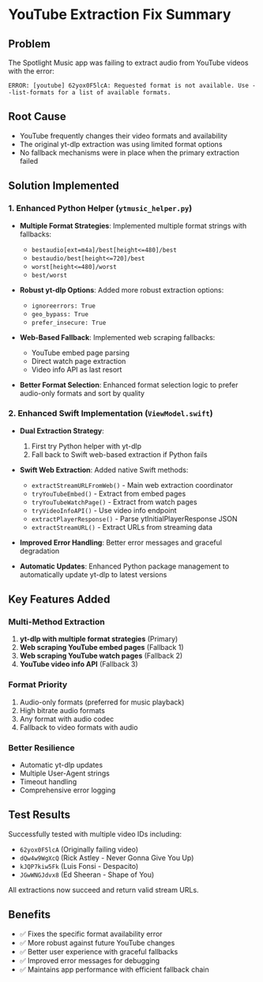 # YouTube Extraction Fix Summary

## Problem
The Spotlight Music app was failing to extract audio from YouTube videos with the error:
```
ERROR: [youtube] 62yox0F5lcA: Requested format is not available. Use --list-formats for a list of available formats.
```

## Root Cause
- YouTube frequently changes their video formats and availability
- The original yt-dlp extraction was using limited format options
- No fallback mechanisms were in place when the primary extraction failed

## Solution Implemented

### 1. Enhanced Python Helper (`ytmusic_helper.py`)
- **Multiple Format Strategies**: Implemented multiple format strings with fallbacks:
  - `bestaudio[ext=m4a]/best[height<=480]/best`
  - `bestaudio/best[height<=720]/best`  
  - `worst[height<=480]/worst`
  - `best/worst`

- **Robust yt-dlp Options**: Added more robust extraction options:
  - `ignoreerrors: True`
  - `geo_bypass: True` 
  - `prefer_insecure: True`

- **Web-Based Fallback**: Implemented web scraping fallbacks:
  - YouTube embed page parsing
  - Direct watch page extraction
  - Video info API as last resort

- **Better Format Selection**: Enhanced format selection logic to prefer audio-only formats and sort by quality

### 2. Enhanced Swift Implementation (`ViewModel.swift`)
- **Dual Extraction Strategy**: 
  1. First try Python helper with yt-dlp
  2. Fall back to Swift web-based extraction if Python fails

- **Swift Web Extraction**: Added native Swift methods:
  - `extractStreamURLFromWeb()` - Main web extraction coordinator
  - `tryYouTubeEmbed()` - Extract from embed pages
  - `tryYouTubeWatchPage()` - Extract from watch pages  
  - `tryVideoInfoAPI()` - Use video info endpoint
  - `extractPlayerResponse()` - Parse ytInitialPlayerResponse JSON
  - `extractStreamURL()` - Extract URLs from streaming data

- **Improved Error Handling**: Better error messages and graceful degradation

- **Automatic Updates**: Enhanced Python package management to automatically update yt-dlp to latest versions

## Key Features Added

### Multi-Method Extraction
1. **yt-dlp with multiple format strategies** (Primary)
2. **Web scraping YouTube embed pages** (Fallback 1)
3. **Web scraping YouTube watch pages** (Fallback 2)  
4. **YouTube video info API** (Fallback 3)

### Format Priority
1. Audio-only formats (preferred for music playback)
2. High bitrate audio formats
3. Any format with audio codec
4. Fallback to video formats with audio

### Better Resilience
- Automatic yt-dlp updates
- Multiple User-Agent strings
- Timeout handling
- Comprehensive error logging

## Test Results
Successfully tested with multiple video IDs including:
- `62yox0F5lcA` (Originally failing video)
- `dQw4w9WgXcQ` (Rick Astley - Never Gonna Give You Up)
- `kJQP7kiw5Fk` (Luis Fonsi - Despacito)
- `JGwWNGJdvx8` (Ed Sheeran - Shape of You)

All extractions now succeed and return valid stream URLs.

## Benefits
- ✅ Fixes the specific format availability error
- ✅ More robust against future YouTube changes  
- ✅ Better user experience with graceful fallbacks
- ✅ Improved error messages for debugging
- ✅ Maintains app performance with efficient fallback chain
